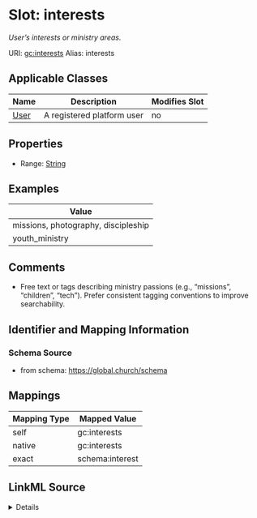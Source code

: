 

# Slot: interests 


_User’s interests or ministry areas._





URI: [gc:interests](https://global.church/schema/interests)
Alias: interests

<!-- no inheritance hierarchy -->





## Applicable Classes

| Name | Description | Modifies Slot |
| --- | --- | --- |
| [User](User.md) | A registered platform user |  no  |







## Properties

* Range: [String](String.md)






## Examples

| Value |
| --- |
| missions, photography, discipleship |
| youth_ministry |

## Comments

* Free text or tags describing ministry passions (e.g., “missions”, “children”, “tech”).
Prefer consistent tagging conventions to improve searchability.


## Identifier and Mapping Information







### Schema Source


* from schema: https://global.church/schema




## Mappings

| Mapping Type | Mapped Value |
| ---  | ---  |
| self | gc:interests |
| native | gc:interests |
| exact | schema:interest |




## LinkML Source

<details>
```yaml
name: interests
description: User’s interests or ministry areas.
comments:
- 'Free text or tags describing ministry passions (e.g., “missions”, “children”, “tech”).

  Prefer consistent tagging conventions to improve searchability.

  '
examples:
- value: missions, photography, discipleship
  description: Comma-separated input that will be normalized.
- value: youth_ministry
  description: Single interest term.
in_subset:
- internal
from_schema: https://global.church/schema
exact_mappings:
- schema:interest
rank: 1000
alias: interests
domain_of:
- User
range: string

```
</details>